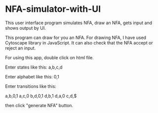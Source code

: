 # NFA-simulator-with-UI
This user interface program simulates NFA, draw an NFA, gets input and shows output by UI.

This program can draw for you an NFA. For drawing NFA, I have used Cytoscape library in JavaScript.
It can also check that the NFA accept or reject an input.


For using this app, double click on html file.

Enter states like this: a,b,c,d

Enter alphabet like this: 0,1

Enter transitions like this:


a,b,0,1
a,c,0
b,d,0,1
d,b,1
d,a,0
c,d,$


then click "generate NFA" button.

